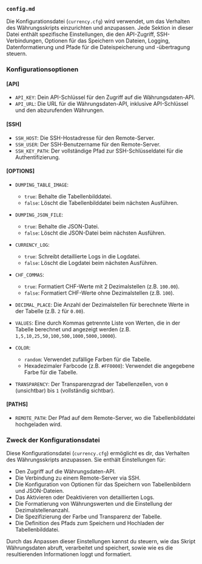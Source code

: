 ### `config.md`

Die Konfigurationsdatei (`currency.cfg`) wird verwendet, um das Verhalten des Währungsskripts einzurichten und anzupassen. Jede Sektion in dieser Datei enthält spezifische Einstellungen, die den API-Zugriff, SSH-Verbindungen, Optionen für das Speichern von Dateien, Logging, Datenformatierung und Pfade für die Dateispeicherung und -übertragung steuern.

### Konfigurationsoptionen

#### [API]

- `API_KEY`: Dein API-Schlüssel für den Zugriff auf die Währungsdaten-API.
- `API_URL`: Die URL für die Währungsdaten-API, inklusive API-Schlüssel und den abzurufenden Währungen.

#### [SSH]

- `SSH_HOST`: Die SSH-Hostadresse für den Remote-Server.
- `SSH_USER`: Der SSH-Benutzername für den Remote-Server.
- `SSH_KEY_PATH`: Der vollständige Pfad zur SSH-Schlüsseldatei für die Authentifizierung.

#### [OPTIONS]

- `DUMPING_TABLE_IMAGE`: 
  - `true`: Behalte die Tabellenbilddatei.
  - `false`: Löscht die Tabellenbilddatei beim nächsten Ausführen.

- `DUMPING_JSON_FILE`: 
  - `true`: Behalte die JSON-Datei.
  - `false`: Löscht die JSON-Datei beim nächsten Ausführen.

- `CURRENCY_LOG`: 
  - `true`: Schreibt detaillierte Logs in die Logdatei.
  - `false`: Löscht die Logdatei beim nächsten Ausführen.

- `CHF_COMMAS`: 
  - `true`: Formatiert CHF-Werte mit 2 Dezimalstellen (z.B. `100.00`).
  - `false`: Formatiert CHF-Werte ohne Dezimalstellen (z.B. `100`).

- `DECIMAL_PLACE`: Die Anzahl der Dezimalstellen für berechnete Werte in der Tabelle (z.B. `2` für `0.00`).

- `VALUES`: Eine durch Kommas getrennte Liste von Werten, die in der Tabelle berechnet und angezeigt werden (z.B. `1,5,10,25,50,100,500,1000,5000,10000`).

- `COLOR`: 
  - `random`: Verwendet zufällige Farben für die Tabelle.
  - Hexadezimaler Farbcode (z.B. `#FF0000`): Verwendet die angegebene Farbe für die Tabelle.

- `TRANSPARENCY`: Der Transparenzgrad der Tabellenzellen, von `0` (unsichtbar) bis `1` (vollständig sichtbar).

#### [PATHS]

- `REMOTE_PATH`: Der Pfad auf dem Remote-Server, wo die Tabellenbilddatei hochgeladen wird.

### Zweck der Konfigurationsdatei

Diese Konfigurationsdatei (`currency.cfg`) ermöglicht es dir, das Verhalten des Währungsskripts anzupassen. Sie enthält Einstellungen für:

- Den Zugriff auf die Währungsdaten-API.
- Die Verbindung zu einem Remote-Server via SSH.
- Die Konfiguration von Optionen für das Speichern von Tabellenbildern und JSON-Dateien.
- Das Aktivieren oder Deaktivieren von detaillierten Logs.
- Die Formatierung von Währungswerten und die Einstellung der Dezimalstellenanzahl.
- Die Spezifizierung der Farbe und Transparenz der Tabelle.
- Die Definition des Pfads zum Speichern und Hochladen der Tabellenbilddatei.

Durch das Anpassen dieser Einstellungen kannst du steuern, wie das Skript Währungsdaten abruft, verarbeitet und speichert, sowie wie es die resultierenden Informationen loggt und formatiert.
